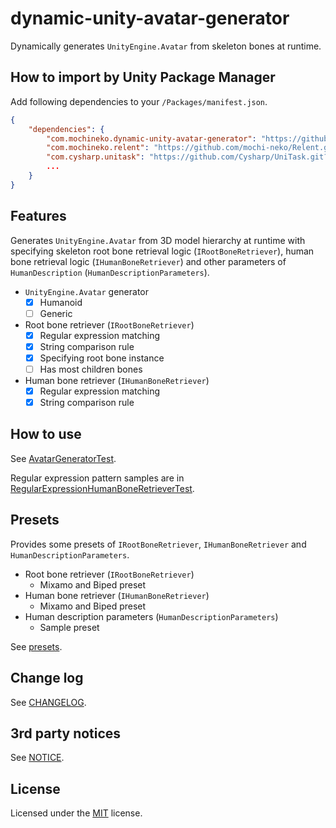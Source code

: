# dynamic-unity-avatar-generator
Dynamically generates `UnityEngine.Avatar` from skeleton bones at runtime.

## How to import by Unity Package Manager

Add following dependencies to your `/Packages/manifest.json`.

```json
{
    "dependencies": {
        "com.mochineko.dynamic-unity-avatar-generator": "https://github.com/mochi-neko/dynamic-unity-avatar-generator.git?path=/Assets/Mochineko/DynamicUnityAvatarGenerator#0.1.0",
        "com.mochineko.relent": "https://github.com/mochi-neko/Relent.git?path=/Assets/Mochineko/Relent#0.2.0",
        "com.cysharp.unitask": "https://github.com/Cysharp/UniTask.git?path=src/UniTask/Assets/Plugins/UniTask",
        ...
    }
}
```

## Features

Generates `UnityEngine.Avatar` from 3D model hierarchy at runtime
 with specifying skeleton root bone retrieval logic (`IRootBoneRetriever`),
 human bone retrieval logic (`IHumanBoneRetriever`)
 and other parameters of `HumanDescription` (`HumanDescriptionParameters`).

- `UnityEngine.Avatar` generator
  - [x] Humanoid
  - [ ] Generic
- Root bone retriever (`IRootBoneRetriever`)
  - [x] Regular expression matching
  - [x] String comparison rule
  - [x] Specifying root bone instance
  - [ ] Has most children bones
- Human bone retriever (`IHumanBoneRetriever`)
  - [x] Regular expression matching
  - [x] String comparison rule

## How to use

See [AvatarGeneratorTest](./Assets/Mochineko/DynamicUnityAvatarGenerator.Tests/AvatarGeneratorTest.cs).

Regular expression pattern samples are in [RegularExpressionHumanBoneRetrieverTest](./Assets/Mochineko/DynamicUnityAvatarGenerator.Tests/RegularExpressionHumanBoneRetrieverTest.cs).

## Presets

Provides some presets of `IRootBoneRetriever`, `IHumanBoneRetriever` and `HumanDescriptionParameters`.

- Root bone retriever (`IRootBoneRetriever`)
  - Mixamo and Biped preset 
- Human bone retriever (`IHumanBoneRetriever`)
  - Mixamo and Biped preset 
- Human description parameters (`HumanDescriptionParameters`)
  - Sample preset 

See [presets](./Assets/Mochineko/DynamicUnityAvatarGenerator/Presets).

## Change log

See [CHANGELOG](./CHANGELOG.md).

## 3rd party notices

See [NOTICE](./NOTICE.md).

## License

Licensed under the [MIT](./LICENSE) license.
